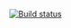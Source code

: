 [![Build status](https://ci.appveyor.com/api/projects/status/dxcng3rdlkmasr29?svg=true)](https://ci.appveyor.com/project/temser1/apirest)